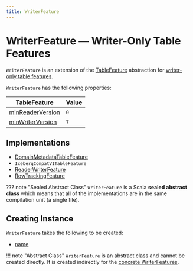 ```yaml
---
title: WriterFeature
---
```


# WriterFeature &mdash; Writer-Only Table Features

`WriterFeature` is an extension of the [TableFeature](TableFeature.md) abstraction for [writer-only table features](#implementations).

`WriterFeature` has the following properties:

TableFeature | Value
-------------|------
 [minReaderVersion](TableFeature.md#minReaderVersion) | `0`
 [minWriterVersion](TableFeature.md#minWriterVersion) | `7`

## Implementations

* [DomainMetadataTableFeature](DomainMetadataTableFeature.md)
* `IcebergCompatV1TableFeature`
* [ReaderWriterFeature](ReaderWriterFeature.md)
* [RowTrackingFeature](../row-tracking/RowTrackingFeature.md)

??? note "Sealed Abstract Class"
    `WriterFeature` is a Scala **sealed abstract class** which means that all of the implementations are in the same compilation unit (a single file).

## Creating Instance

`WriterFeature` takes the following to be created:

* [name](TableFeature.md#name)

!!! note "Abstract Class"
    `WriterFeature` is an abstract class and cannot be created directly. It is created indirectly for the [concrete WriterFeatures](#implementations).
